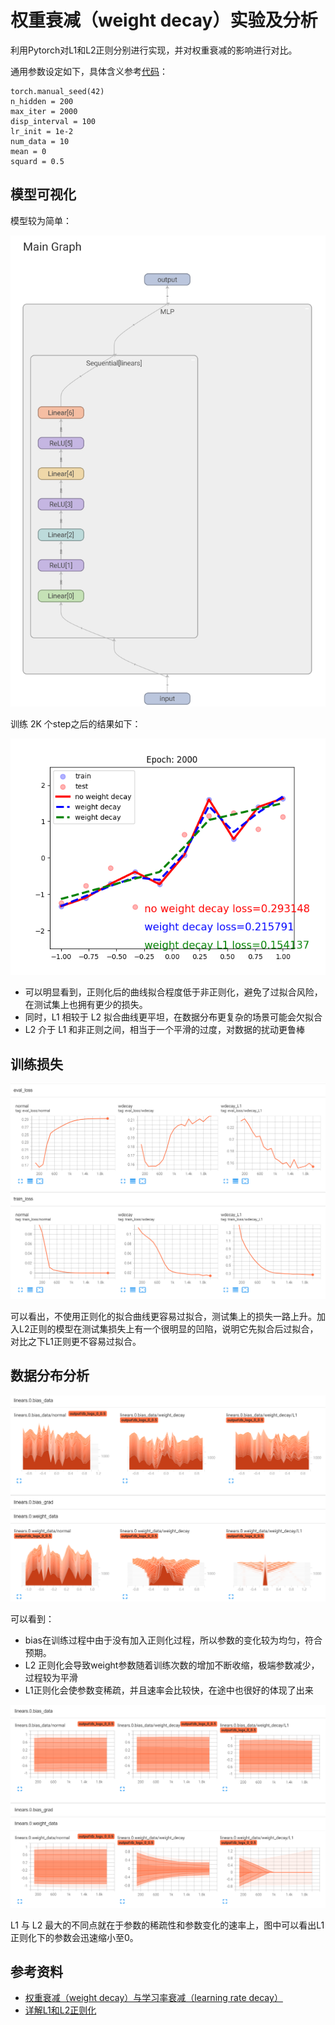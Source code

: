 # 权重衰减（weight decay）实验及分析

利用Pytorch对L1和L2正则分别进行实现，并对权重衰减的影响进行对比。

通用参数设定如下，具体含义参考[代码](./weight_decay.py)：

~~~
torch.manual_seed(42)
n_hidden = 200
max_iter = 2000
disp_interval = 100
lr_init = 1e-2
num_data = 10
mean = 0
squard = 0.5
~~~

## 模型可视化

模型较为简单：

![](./images/model.png)

训练 2K 个step之后的结果如下：

![](./images/Epoch_2000.png)

+ 可以明显看到，正则化后的曲线拟合程度低于非正则化，避免了过拟合风险，在测试集上也拥有更少的损失。
+ 同时，L1 相较于 L2 拟合曲线更平坦，在数据分布更复杂的场景可能会欠拟合
+ L2 介于 L1 和非正则之间，相当于一个平滑的过度，对数据的扰动更鲁棒

## 训练损失

![](./images/loss.png)

可以看出，不使用正则化的拟合曲线更容易过拟合，测试集上的损失一路上升。加入L2正则的模型在测试集损失上有一个很明显的凹陷，说明它先拟合后过拟合，对比之下L1正则更不容易过拟合。

## 数据分布分析

![](./images/histogram.png)

可以看到：

+ bias在训练过程中由于没有加入正则化过程，所以参数的变化较为均匀，符合预期。
+ L2 正则化会导致weight参数随着训练次数的增加不断收缩，极端参数减少，过程较为平滑
+ L1正则化会使参数变稀疏，并且速率会比较快，在途中也很好的体现了出来

![](./images/distribution.png)

L1 与 L2 最大的不同点就在于参数的稀疏性和参数变化的速率上，图中可以看出L1正则化下的参数会迅速缩小至0。

## 参考资料

+ [权重衰减（weight decay）与学习率衰减（learning rate decay）](https://blog.csdn.net/program_developer/article/details/80867468)
+ [详解L1和L2正则化](https://blog.csdn.net/baidu_32885165/article/details/110085688)